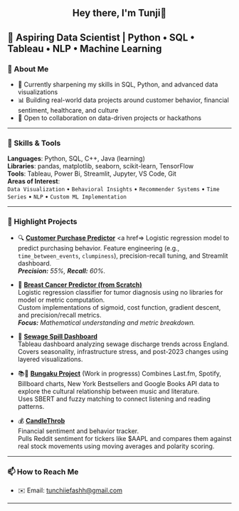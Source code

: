 <h2 align="center">Hey there, I'm Tunji👋</h2>

🎯 **Aspiring Data Scientist** | Python • SQL • Tableau • NLP • Machine Learning  
---

### 🧠 About Me  
- 🌱 Currently sharpening my skills in SQL, Python, and advanced data visualizations  
- 📊 Building real-world data projects around customer behavior, financial sentiment, healthcare, and culture  
- 🤝 Open to collaboration on data-driven projects or hackathons

---

### 🔧 Skills & Tools  
**Languages**: Python, SQL, C++, Java (learning)  
**Libraries**: pandas, matplotlib, seaborn, scikit-learn, TensorFlow  
**Tools**: Tableau, Power Bi, Streamlit, Jupyter, VS Code, Git  
**Areas of Interest**:  
`Data Visualization` • `Behavioral Insights` • `Recommender Systems` • `Time Series` • `NLP` • `Custom ML Implementation`

---

### 🚀 Highlight Projects  

- 🔍 **[Customer Purchase Predictor](#)**  <a href=> 
  Logistic regression model to predict purchasing behavior. Feature engineering (e.g., `time_between_events`, `clumpiness`), precision-recall tuning, and Streamlit dashboard.  
  _**Precision:** 55%, **Recall:** 60%._

- 🧪 **[Breast Cancer Predictor (from Scratch)](#)**  
  Logistic regression classifier for tumor diagnosis using no libraries for model or metric computation.  
  Custom implementations of sigmoid, cost function, gradient descent, and precision/recall metrics.  
  _**Focus:** Mathematical understanding and metric breakdown._

- 🌊 **[Sewage Spill Dashboard](#)**  
  Tableau dashboard analyzing sewage discharge trends across England.  
  Covers seasonality, infrastructure stress, and post-2023 changes using layered visualizations.

- 📚🎵 **[Bungaku Project](#)**  (Work in progresss)
  Combines Last.fm, Spotify, Billboard charts, New York Bestsellers and Google Books API data to explore the cultural relationship between music and literature.  
  Uses SBERT and fuzzy matching to connect listening and reading patterns.

- 💰 **[CandleThrob](#)**  
  Financial sentiment and behavior tracker.  
  Pulls Reddit sentiment for tickers like $AAPL and compares them against real stock movements using moving averages and polarity scoring.

---

### 📫 How to Reach Me  
- ✉️ Email: [tunchiiefashh@gmail.com](mailto:tunchiiefashh@gmail.com)  

---
